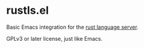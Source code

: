 # rustls.el

Basic Emacs integration for the
[rust language server](https://github.com/jonathandturner/rustls/).

GPLv3 or later license, just like Emacs.
